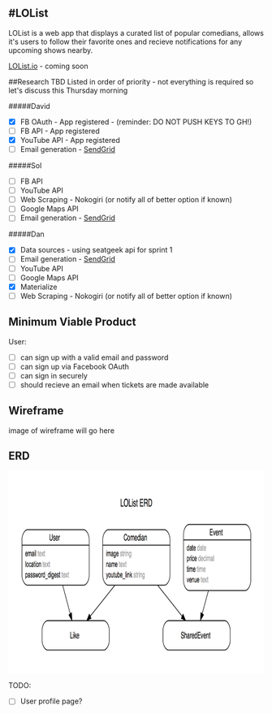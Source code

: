 #LOList 
---
LOList is a web app that displays a curated list of popular comedians, allows it's users to follow their favorite ones and recieve notifications for any upcoming shows nearby.

[LOList.io] - coming soon

##Research TBD
Listed in order of priority - not everything is required so let's discuss this Thursday morning 

#####David
- [x] FB OAuth - App registered - (reminder: DO NOT PUSH KEYS TO GH!)
- [ ] FB API - App registered
- [x] YouTube API - App registered
- [ ] Email generation - [SendGrid](https://sendgrid.com/) 

#####Sol
- [ ] FB API
- [ ] YouTube API
- [ ] Web Scraping - Nokogiri (or notify all of better option if known)
- [ ] Google Maps API
- [ ] Email generation - [SendGrid](https://sendgrid.com/) 

#####Dan
- [x] Data sources - using seatgeek api for sprint 1
- [ ] Email generation - [SendGrid](https://sendgrid.com/) 
- [ ] YouTube API 
- [ ] Google Maps API
- [x] Materialize
- [ ] Web Scraping - Nokogiri (or notify all of better option if known)

## Minimum Viable Product


User:
<!-- Markdown checklist to keep track of progress -->
- [ ] can sign up with a valid email and password
- [ ] can sign up via Facebook OAuth
- [ ] can sign in securely
- [ ] should recieve an email when tickets are made available

## Wireframe
image of wireframe will go here

## ERD
<!-- ![image of Erd] -->
<img src="./erd.jpg" height="400" align="center" />

<!-- future to do items -->
TODO:
- [ ] User profile page?

[LOList.io]: http://lolist.io
